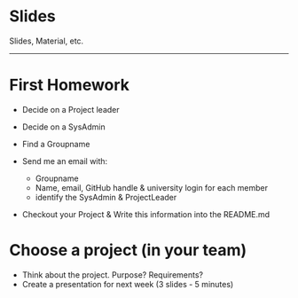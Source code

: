 # Slides
Slides, Material, etc.

---
# First Homework

 - Decide on a Project leader
 - Decide on a SysAdmin
 - Find a Groupname

 - Send me an email with:
     - Groupname
     - Name, email, GitHub handle & university login for each member
     - identify the SysAdmin & ProjectLeader

 - Checkout your Project & Write this information into the README.md


# Choose a project (in your team)
 - Think about the project. Purpose? Requirements?
 - Create a presentation for next week (3 slides - 5 minutes)
 
